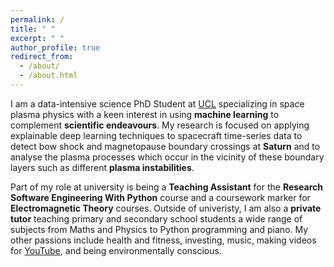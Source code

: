 ```yaml
---
permalink: /
title: " "
excerpt: " "
author_profile: true
redirect_from: 
  - /about/
  - /about.html
---
```


I am a data-intensive science PhD Student at [UCL](https://www.ucl.ac.uk/astrophysics/i-kit-matthew-cheng-phd-student) specializing in space plasma physics with a keen interest in using **machine learning** to complement **scientific endeavours**. My research is focused on applying explainable deep learning techniques to spacecraft time-series data to detect bow shock and magnetopause boundary crossings at **Saturn** and to analyse the plasma processes which occur in the vicinity of these boundary layers such as different **plasma instabilities**.

Part of my role at university is being a **Teaching Assistant** for the **Research Software Engineering With Python** course and a coursework marker for **Electromagnetic Theory** courses. Outside of univeristy, I am also a **private tutor** teaching primary and secondary school students a wide range of subjects from Maths and Physics to Python programming and piano. My other passions include health and fitness, investing, music, making videos for [YouTube](https://www.youtube.com/user/chinamatt), and being environmentally conscious.